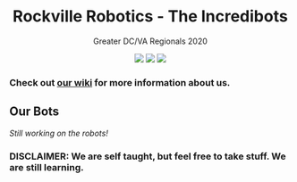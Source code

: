 <h1 align="center">Rockville Robotics - The Incredibots</h1>
<p align="center">Greater DC/VA Regionals 2020</p>
<p align="center">
  <img src="https://img.shields.io/badge/Team_Number-0333-orange.svg" /></a>
  <a href="https://travis-ci.com/rockvillerobotics/Incredibots2019"><img src="https://travis-ci.com/rockvillerobotics/Incredibots2019.svg?branch=master" /></a>
  <a href="LICENSE"><img src="https://img.shields.io/badge/License-MIT-lightgray.svg" /></a>
</p>

### Check out [our wiki] for more information about us.
[our wiki]: https://github.com/RockvilleRobotics/Incredibots2020/wiki

## Our Bots
*Still working on the robots!*

### DISCLAIMER: We are self taught, but feel free to take stuff. We are still learning.
